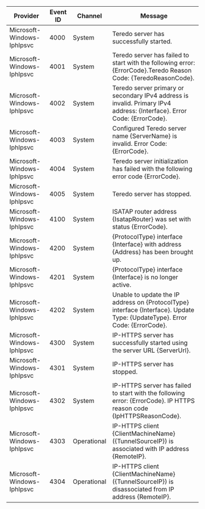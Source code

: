 Provider                    |  Event ID  |  Channel      |  Message
----------------------------|------------|---------------|------------------------------------------------------------------------------------------------------------------------------
Microsoft-Windows-Iphlpsvc  |  4000      |  System       |  Teredo server has successfully started.
Microsoft-Windows-Iphlpsvc  |  4001      |  System       |  Teredo server has failed to start with the following error: {ErrorCode}.Teredo Reason Code: {TeredoReasonCode}.
Microsoft-Windows-Iphlpsvc  |  4002      |  System       |  Teredo server primary or secondary IPv4 address is invalid. Primary IPv4 address: {Interface}. Error Code: {ErrorCode}.
Microsoft-Windows-Iphlpsvc  |  4003      |  System       |  Configured Teredo server name {ServerName} is invalid. Error Code: {ErrorCode}.
Microsoft-Windows-Iphlpsvc  |  4004      |  System       |  Teredo server initialization has failed with the following error code {ErrorCode}.
Microsoft-Windows-Iphlpsvc  |  4005      |  System       |  Teredo server has stopped.
Microsoft-Windows-Iphlpsvc  |  4100      |  System       |  ISATAP router address {IsatapRouter} was set with status {ErrorCode}.
Microsoft-Windows-Iphlpsvc  |  4200      |  System       |  {ProtocolType} interface {Interface} with address {Address} has been brought up.
Microsoft-Windows-Iphlpsvc  |  4201      |  System       |  {ProtocolType} interface {Interface} is no longer active.
Microsoft-Windows-Iphlpsvc  |  4202      |  System       |  Unable to update the IP address on {ProtocolType} interface {Interface}. Update Type: {UpdateType}. Error Code: {ErrorCode}.
Microsoft-Windows-Iphlpsvc  |  4300      |  System       |  IP-HTTPS server has successfully started using the server URL {ServerUrl}.
Microsoft-Windows-Iphlpsvc  |  4301      |  System       |  IP-HTTPS server has stopped.
Microsoft-Windows-Iphlpsvc  |  4302      |  System       |  IP-HTTPS server has failed to start with the following error: {ErrorCode}.  IP HTTPS reason code {IpHTTPSReasonCode}.
Microsoft-Windows-Iphlpsvc  |  4303      |  Operational  |  IP-HTTPS client {ClientMachineName} ({TunnelSourceIP}) is associated with IP address {RemoteIP}.
Microsoft-Windows-Iphlpsvc  |  4304      |  Operational  |  IP-HTTPS client {ClientMachineName} ({TunnelSourceIP}) is disassociated from IP address {RemoteIP}.